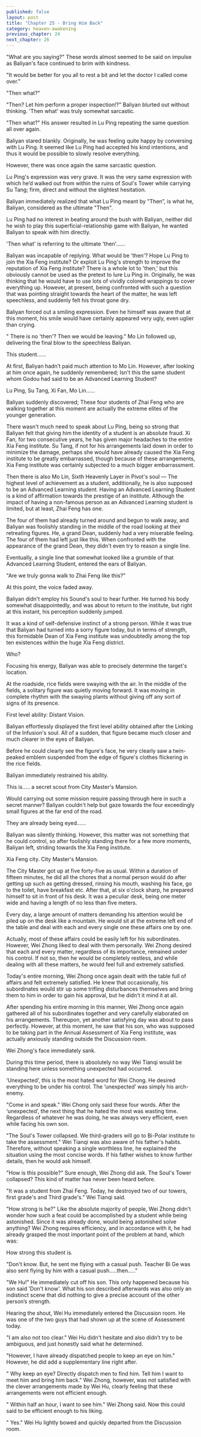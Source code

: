 ```yaml
---
published: false
layout: post
title: "Chapter 25 - Bring Him Back"
category: heaven-awakening
previous_chapter: 24
next_chapter: 26
---
```

"What are you saying?" These words almost seemed to be said on impulse as Baliyan's face continued to brim with kindness.

"It would be better for you all to rest a bit and let the doctor I called come over."

"Then what?"

"Then? Let him perform a proper inspection!?" Baliyan blurted out without thinking. 'Then what' was truly somewhat sarcastic.

"Then what?" His answer resulted in Lu Ping repeating the same question all over again.

Baliyan stared blankly. Originally, he was feeling quite happy by conversing with Lu Ping. It seemed like Lu Ping had accepted his kind intentions, and thus it would be possible to slowly resolve everything.

However, there was once again the same sarcastic question.

Lu Ping's expression was very grave. It was the very same expression with which he’d walked out from within the ruins of Soul's Tower while carrying Su Tang;  firm, direct and without the slightest hesitation.

Baliyan immediately realized that what Lu Ping meant by "Then”, is what he, Baliyan, considered as the ultimate "Then".

Lu Ping had no interest in beating around the bush with Baliyan, neither did he wish to play this superficial-relationship game with Baliyan, he wanted Baliyan to speak with him directly.

'Then what' is referring to the ultimate 'then'......

Baliyan was incapable of replying. What would be 'then'? Hope Lu Ping to join the Xia Feng institute? Or exploit Lu Ping's strength to improve the reputation of Xia Feng institute? There is a whole lot to 'then,' but this obviously cannot be used as the pretext to lure Lu Ping in. Originally, he was thinking that he would have to use lots of vividly colored wrappings to cover everything up. However, at present, being confronted with such a question that was pointing straight towards the heart of the matter, he was left speechless, and suddenly felt his throat gone dry.

Baliyan forced out a smiling expression. Even he himself was aware that at this moment, his smile would have certainly appeared very ugly, even uglier than crying.

" There is no 'then'? Then we would be leaving." Mo Lin followed up, delivering the final blow to the speechless Baliyan.

This student......

At first, Baliyan hadn’t paid much attention to Mo Lin. However, after looking at him once again, he suddenly remembered; Isn't this the same student whom Godou had said to be an Advanced Learning Student?

Lu Ping, Su Tang, Xi Fan, Mo Lin......

Baliyan suddenly discovered; These four students of Zhai Feng who are walking together at this moment are actually the extreme elites of the younger generation. 

There wasn't much need to speak about Lu Ping, being so strong that Baliyan felt that giving him the identity of a student is an absolute fraud. Xi Fan, for two consecutive years, he has given major headaches to the entire Xia Feng institute. Su Tang, if not for his arrangements laid down in order to minimize the damage, perhaps she would have already caused the Xia Feng institute to be greatly embarrassed, though because of these arrangements, Xia Feng institute was certainly subjected to a much bigger embarrassment.

Then there is also Mo Lin, Sixth Heavenly Layer in Pivot's soul — The highest level of achievement as a student, additionally, he is also supposed to be an Advanced Learning student. Having an Advanced Learning Student is a kind of affirmation towards the prestige of an institute. Although the impact of having a non-famous person as an Advanced Learning student is limited, but at least, Zhai Feng has one.

The four of them had already turned around and begun to walk away, and Baliyan was foolishly standing in the middle of the road looking at their retreating figures. He, a grand Dean, suddenly had a very miserable feeling. The four of them had left just like this. When confronted with the appearance of the grand Dean, they didn't even try to reason a single line. 

Eventually, a single line that somewhat looked like a grumble of that Advanced Learning Student, entered the ears of Baliyan.

"Are we truly gonna walk to Zhai Feng like this?"

At this point, the voice faded away.

Baliyan didn't employ his Sound's soul to hear further. He turned his body somewhat disappointedly, and was about to return to the institute, but right at this instant, his perception suddenly jumped.

It was a kind of self-defensive instinct of a strong person. While it was true that Baliyan had turned into a sorry figure today, but in terms of strength, this formidable Dean of Xia Feng institute was undoubtedly among the top ten existences within the huge Xia Feng district.

Who?

Focusing his energy, Baliyan was able to precisely determine the target's location.

At the roadside, rice fields were swaying with the air. In the middle of the fields, a solitary figure was quietly moving forward. It was moving in complete rhythm with the swaying plants without giving off any sort of signs of its presence.

First level ability: Distant Vision.

Baliyan effortlessly displayed the first level ability obtained after the Linking of the Infusion's soul. All of a sudden, that figure became much closer and much clearer in the eyes of Baliyan.

Before he could clearly see the figure's face, he very clearly saw a twin-peaked emblem suspended from the edge of figure's clothes flickering in the rice fields. 

Baliyan immediately restrained his ability.

This is..... a secret scout from City Master's Mansion.

Would carrying out some mission require passing through here in such a secret manner? Baliyan couldn't help but gaze towards the four exceedingly small figures at the far end of the road.

They are already being eyed......

Baliyan was silently thinking. However, this matter was not something that he could control, so after foolishly standing there for a few more moments, Baliyan left, striding towards the Xia Feng institute.

Xia Feng city. City Master's Mansion.

The City Master got up at five forty-five as usual. Within a duration of fifteen minutes, he did all the chores that a normal person would do after getting up such as getting dressed, rinsing his mouth, washing his face, go to the toilet, have breakfast etc. After that, at six o'clock sharp, he prepared himself to sit in front of his desk. It was a peculiar desk, being one meter wide and having a length of no less than five meters.

Every day, a large amount of matters demanding his attention would be piled up on the desk like a mountain. He would sit at the extreme left end of the table and deal with each and every single one these affairs one by one.

Actually, most of these affairs could be easily left for his subordinates. However, Wei Zhong liked to deal with them personally. Wei Zhong desired that each and every matter, regardless of its importance, remained under his control. If not so, then he would be completely restless, and while dealing with all these matters, he would feel full and extremely satisfied.

Today's entire morning, Wei Zhong once again dealt with the table full of affairs and felt extremely satisfied. He knew that occasionally, his subordinates would stir up some trifling disturbances themselves and bring them to him in order to gain his approval, but he didn't it mind it at all.

After spending his entire morning in this manner, Wei Zhong once again gathered all of his subordinates together and very carefully elaborated on his arrangements. Thereupon, yet another satisfying day was about to pass perfectly. However, at this moment, he saw that his son, who was supposed to be taking part in the Annual Assessment of Xia Feng institute, was actually anxiously standing outside the Discussion room.

Wei Zhong's face immediately sank.

During this time period, there is absolutely no way Wei Tianqi would be standing here unless something unexpected had occurred.

‘Unexpected’, this is the most hated word for Wei Chong. He desired everything to be under his control. The ‘unexpected’ was simply his arch-enemy.

"Come in and speak." Wei Chong only said these four words. After the ‘unexpected’, the next thing that he hated the most was wasting time. Regardless of whatever he was doing, he was always very efficient, even while facing his own son.

"The Soul's Tower collapsed. We third-graders will go to Bi-Polar institute to take the assessment." Wei Tianqi was also aware of his father's habits. Therefore, without speaking a single worthless line, he explained the situation using the most concise words. If his father wishes to know further details, then he would ask himself.

"How is this possible?" Sure enough, Wei Zhong did ask. The Soul's Tower collapsed? This kind of matter has never been heard before.

"It was a student from Zhai Feng. Today, he destroyed two of our towers, first grade's and Third grade's." Wei Tianqi said.

"How strong is he?" Like the absolute majority of people, Wei Zhong didn't wonder how such a feat could be accomplished by a student while being astonished. Since it was already done, would being astonished solve anything? Wei Zhong requires efficiency, and in accordance with it, he had already grasped the most important point of the problem at hand, which was:

How strong this student is.

"Don't know. But, he sent me flying with a casual push. Teacher Bi Ge was also sent flying by him with a casual push.....then....."

"We Hu!" He immediately cut off his son. This only happened because his son said 'Don't know'. What his son described afterwards was also only an indistinct scene that did nothing to give a precise account of the other person’s strength.

Hearing the shout, Wei Hu immediately entered the Discussion room. He was one of the two guys that had shown up at the scene of Assessment today.

"I am also not too clear." Wei Hu didn't hesitate and also didn’t try to be ambiguous, and just honestly said what he determined.

"However, I have already dispatched people to keep an eye on him." However, he did add a supplementary line right after.

" Why keep an eye? Directly dispatch men to find him. Tell him I want to meet him and bring him back." Wei Zhong, however, was not satisfied with the clever arrangements made by Wei Hu, clearly feeling that these arrangements were not efficient enough.

" Within half an hour, I want to see him." Wei Zhong said. Now this could said to be efficient enough to his liking.

" Yes." Wei Hu lightly bowed and quickly departed from the Discussion room.
